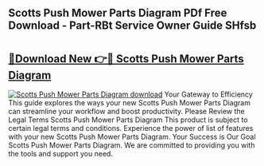 ## Scotts Push Mower Parts Diagram PDf Free Download - Part-RBt Service Owner Guide SHfsb

# <h2><a href="http://dfjteqp.blite.top/?on=Scotts+Push+Mower+Parts+Diagram">🔗Download New 👉🔴 Scotts Push Mower Parts Diagram</a></h2>

[![Scotts Push Mower Parts Diagram download](https://i.imgur.com/lujVjoI.png)](http://dfjteqp.blite.top/?on=Scotts+Push+Mower+Parts+Diagram)
Your Gateway to Efficiency This guide explores the ways your new Scotts Push Mower Parts Diagram can streamline your workflow and boost productivity. Please Review the Legal Terms Scotts Push Mower Parts Diagram This product is subject to certain legal terms and conditions. Experience the power of list of features with your new Scotts Push Mower Parts Diagram. Your Success is Our Goal Scotts Push Mower Parts Diagram. We are committed to providing you with the tools and support you need.

